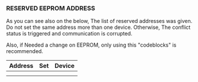 ### RESERVED EEPROM ADDRESS
As you can see also on the below, The list of reserved addresses was given.
Do not set the same address more than one device.
Otherwise, The conflict status is triggered and communication is corrupted.

Also, if Needed a change on EEPROM, only using this "codeblocks" is recommended.


Address       | Set       | Device
---           | ---       | ---
 |  | 
 |  | 
